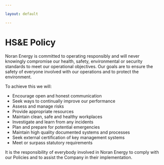 ```yaml
---

layout: default

---
```


# HS&E Policy

Noran Energy is committed to operating responsibly and will never knowingly compromise our health, safety, environmental or security standards to meet our operational objectives. Our goals are to ensure the safety of everyone involved with our operations and to protect the environment.

To achieve this we will:

- Encourage open and honest communication
- Seek ways to continually improve our performance
- Assess and manage risks
- Provide appropriate resources
- Maintain clean, safe and healthy workplaces
- Investigate and learn from any incidents
- Plan and prepare for potential emergencies
- Maintain high quality documented systems and processes
- Seek external certification of key management systems
- Meet or surpass statutory requirements

It is the responsibility of everybody involved in Noran Energy to comply with our Policies and to assist the Company in their implementation.